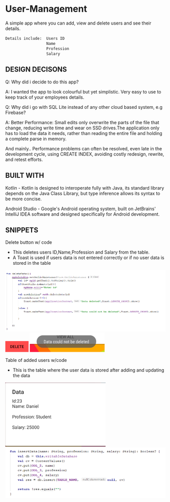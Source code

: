 # User-Management

A simple app where you can add, view and delete users and see their details.
          
    Details include:  Users ID
                      Name
                      Profession
                      Salary
                      
DESIGN DECISONS
---------------
Q: Why did i decide to do this app?
 
A: I wanted the app to look colourful but yet simplistic. Very easy to use to keep track of your employees details.
 
Q: Why did i go with SQL Lite instead of any other cloud based system, e.g Firebase?

A: Better Performance: Small edits only overwrite the parts of the file that change, reducing write time and wear on SSD drives.The   application only has to load the data it needs, rather than reading the entire file and holding a complete parse in memory.

And mainly.. Performance problems can often be resolved, even late in the development cycle, using CREATE INDEX, avoiding costly redesign, rewrite, and retest efforts.

BUILT WITH
----------
Kotlin -  Kotlin is designed to interoperate fully with Java, its standard library depends on the Java Class Library, but type inference allows its syntax to be more concise.

Android Studio - Google's Android operating system, built on JetBrains' IntelliJ IDEA software and designed specifically for Android development.

SNIPPETS
--------------

Delete button w/ code

- This deletes users ID,Name,Profession and Salary from the table.
- A Toast is used if users data is not entered correctly or if no user data is stored in the table
          
![DELETE](https://github.com/LibietisBiz/User-Management/blob/master/delete.png)
![DELETE BUTTON](https://github.com/LibietisBiz/User-Management/blob/master/deletebtn.png)
![TOAST](https://github.com/LibietisBiz/User-Management/blob/master/nodelete.png)
 
 
 Table of added users w/code
 
 - This is the table where the user data is stored after adding and updating the data
 
 ![TABLE](https://github.com/LibietisBiz/User-Management/blob/master/table.png)
 ![TABLECODE](https://github.com/LibietisBiz/User-Management/blob/master/tablecode.png)

 
